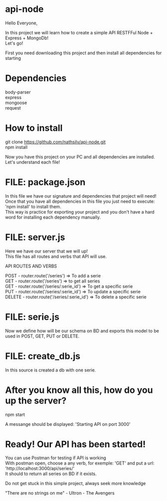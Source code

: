 # api-node

Hello Everyone,

In this project we will learn how to create a simple API RESTFFul Node + Express + MongoDb!<br>
Let's go!

First you need downloading this project and then install all dependencies for starting

# Dependencies

body-parser<br>
express<br>
mongoose<br>
request<br>

# How to install

git clone https://github.com/nathsilv/api-node.git <br>
npm install

Now you have this project on your PC and all dependencies are installed. <br>
Let's understand  each file!

# FILE: package.json

In this file we have our signature and dependencies that project will need!<br>
Once that you have all dependencies in this file you just need to execute: 'npm install' to install them.<br>
This way is practice for exporting your project and you don't have a hard word for installing each dependency manually.

# FILE: server.js

Here we have our server that we will up!<br>
This file has all routes and verbs that API will use.<br>

API ROUTES AND VERBS<br>

POST   - router.route('/series')           => To add a serie <br>
GET    - router.route('/series')           => to get all series <br>
GET    - router.route('/series/:serie_id') => To get a specific serie <br>
PUT    - router.route('/series/:serie_id') => To update a specific serie <br>
DELETE - router.route('/series/:serie_id') => To delete a specific serie <br>

# FILE: serie.js

Now we define how will be our schema on BD and exports this model to be used in POST, GET, PUT or DELETE.

# FILE: create_db.js

In this source is created a db with one serie.

# After you know all this, how do you up the server?

npm start<br>

A messange should be displayed: 'Starting API on port 3000'

# Ready! Our API has been started!

You can use Postman for testing if API is working<br>
With postman open, choose a any verb, for exemple: 'GET' and put a url: 'http://localhost:3000/api/series/'<br>
It should to return all series on BD if it exists.

Do not get stuck in this simple project, always seek more knowledge <br>

"There are no strings on me" - Ultron - The Avengers
